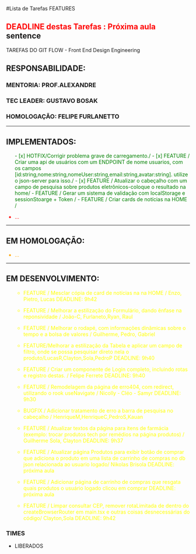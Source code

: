 #Lista de Tarefas FEATURES 
## <span style='color: red;'>DEADLINE destas Tarefas : Próxima aula</span> sentence
TAREFAS DO GIT FLOW - Front End Design Engineering
## RESPONSABILIDADE:
### MENTORIA: PROF.ALEXANDRE
### TEC LEADER: GUSTAVO BOSAK
### HOMOLOGAÇÃO: FELIPE FURLANETTO

---
## IMPLEMENTADOS:
<ul style="color:green">
- [x] HOTFIX/Corrigir problema grave de carregamento./
- [x] FEATURE / Criar uma api de usuários com um ENDPOINT de nome usuarios, com os campos [id:string,nome:string,nomeUser:string,email:string,avatar:string]. utilize o json-server para isso./
- [x] FEATURE / Atualizar o cabeçalho com um campo de pesquisa sobre produtos eletrônicos-coloque o resultado na home/
- FEATURE / Gerar um sistema de validação com localStorage e sessionStoarge + Token /
- FEATURE / Criar cards de notícias na HOME /
</ul>
<ul style="color:red">
  <li> ... </li>
</ul>

---
## EM HOMOLOGAÇÃO:
<ul style="color:orange">
  <li> ... </li>
</ul>

---
## EM DESENVOLVIMENTO:
<ul style="color:yellow">


- FEATURE / Mesclar cópia de card de notícias na na HOME / Enzo, Pietro, Lucas <span style="color=red">DEADLINE: 9h42</span>

- FEATURE / Melhorar a estilização do Formulário, dando ênfase na reponsividade / João-C, Furlaneto,Ryan, Raul

- FEATURE / Melhorar o rodapé, com informações dinâmicas sobre o tempo e a bolsa de valores / Guilherme, Pedro, Gabriel

- FEATURE/Melhorar a estilização da Tabela e aplicar um campo de filtro, onde se possa pesquisar direto nela o produto/LucasR,Clayton,Sola,PedroP <span style="color=red">DEADLINE: 9h40</span>

- FEATURE / Criar um componente de Login completo, incluindo rotas e registro destas. / Felipe Ferrete <span style="color=red">DEADLINE: 9h40</span>

- FEATURE / Remodelagem da página de erro404, com redirect, utilizando o rook useNavigate  / Nicolly - Cléo - Samyr <span style="color=red">DEADLINE: 9h30</span>

- BUGFIX / Adicionar tratamento de erro a barra de pesquisa no cabeçalho / HenriqueM,HenriqueC,PedroS,Kauan 

- FEATURE / Atualizar textos da página para itens de farmácia (exemplo: trocar produtos tech por remédios na página produtos) / Guilherme Sola, Clayton <span style="color=red">DEADLINE: 9h37</span>

- FEATURE / Atualizar página Produtos para exibir botão de comprar que adiciona o produto em uma lista de carrinho de compras no db json relacionada ao usuario logado/ Nikolas Brisola <span style="color=red">DEADLINE: próxima aula</span>

- FEATURE / Adicionar página de carrinho de compras que resgata quais produtos o usuário logado clicou em comprar <span style="color=red">DEADLINE: próxima aula</span>

- FEATURE / Limpar consultar CEP, remover rotaLimitada de dentro do createBrowserRouter em main.tsx e outras coisas desnecessárias do código/ Clayton,Sola <span style="color=red">DEADLINE: 9h42</span>
</ul>

### TIMES
- LIBERADOS